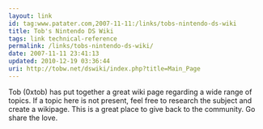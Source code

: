 ```yaml
---
layout: link
id: tag:www.patater.com,2007-11-11:/links/tobs-nintendo-ds-wiki
title: Tob's Nintendo DS Wiki
tags: link technical-reference
permalink: /links/tobs-nintendo-ds-wiki/
date: 2007-11-11 23:41:13
updated: 2010-12-19 03:36:44
uri: http://tobw.net/dswiki/index.php?title=Main_Page
---
```

Tob (0xtob) has put together a great wiki page regarding a wide range of
topics. If a topic here is not present, feel free to research the subject and
create a wikipage. This is a great place to give back to the community. Go
share the love.
